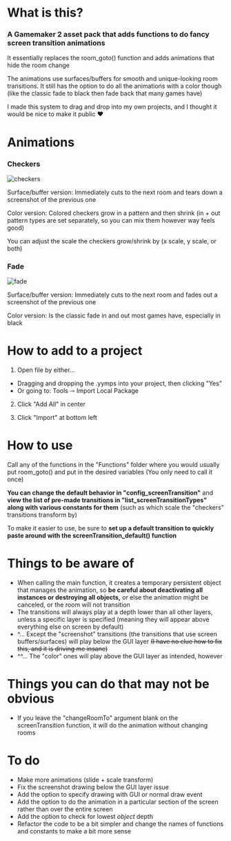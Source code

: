 # What is this?
### **A Gamemaker 2 asset pack that adds functions to do fancy screen transition animations**

It essentially replaces the room_goto() function and adds animations that hide the room change

The animations use surfaces/buffers for smooth and unique-looking room transitions. It still has the option to do all the animations with a color though (like the classic fade to black then fade back that many games have)

I made this system to drag and drop into my own projects, and I thought it would be nice to make it public ❤
# Animations

### Checkers
![checkers](https://i.giphy.com/media/v1.Y2lkPTc5MGI3NjExaDdzcWtubDUwaHlsc24yZHR6aGg4OThtampyYWwwM3hnc3A4eWxzNiZlcD12MV9pbnRlcm5hbF9naWZfYnlfaWQmY3Q9Zw/56jEpCjNjRJda4Wwvy/giphy.gif)

Surface/buffer version: Immediately cuts to the next room and tears down a screenshot of the previous one

Color version: Colored checkers grow in a pattern and then shrink (in + out pattern types are set separately, so you can mix them however way feels good)

You can adjust the scale the checkers grow/shrink by (x scale, y scale, or both)

### Fade
![fade](https://i.giphy.com/media/v1.Y2lkPTc5MGI3NjExeDFxOXFnbXE2M2hwcjc2aTQ4aGU1bGM5N2VlaDZ2NmZmZ3g4dHhsdyZlcD12MV9pbnRlcm5hbF9naWZfYnlfaWQmY3Q9Zw/50cEFPLpVgmyRxpDGV/giphy.gif)

Surface/buffer version: Immediately cuts to the next room and fades out a screenshot of the previous one

Color version: Is the classic fade in and out most games have, especially in black
# How to add to a project
1. Open file by either...
- Dragging and dropping the .yymps into your project, then clicking "Yes"
- Or going to: Tools ⇾ Import Local Package

2. Click "Add All" in center

3. Click "Import" at bottom left
# How to use
Call any of the functions in the "Functions" folder where you would usually put room_goto() and put in the desired variables (You only need to call it once)

**You can change the default behavior in "config_screenTransition"** and **view the list of pre-made transitions in "list_screenTransitionTypes" along with various constants for them** (such as which scale the "checkers" transitions transform by)

To make it easier to use, be sure to **set up a default transition to quickly paste around with the screenTransition_default() function**
# Things to be aware of
- When calling the main function, it creates a temporary persistent object that manages the animation, so **be careful about deactivating all instances or destroying all objects,** or else the animation might be canceled, or the room will not transition
- The transitions will always play at a depth lower than all other layers, unless a specific layer is specified (meaning they will appear above everything else on screen by default)
- ^... Except the "screenshot" transitions (the transitions that use screen buffers/surfaces) will play below the GUI layer ~~(I have no clue how to fix this, and it is driving me insane)~~
- ^^... The "color" ones will play above the GUI layer as intended, however

# Things you can do that may not be obvious
- If you leave the "changeRoomTo" argument blank on the screenTransition function, it will do the animation without changing rooms
# To do
- Make more animations (slide + scale transform)
- Fix the screenshot drawing below the GUI layer issue
- Add the option to specify drawing with GUI or normal draw event
- Add the option to do the animation in a particular section of the screen rather than over the entire screen
- Add the option to check for lowest _object_ depth
- Refactor the code to be a bit simpler and change the names of functions and constants to make a bit more sense
